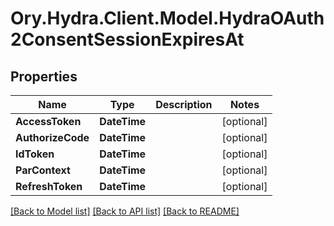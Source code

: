 # Ory.Hydra.Client.Model.HydraOAuth2ConsentSessionExpiresAt

## Properties

Name | Type | Description | Notes
------------ | ------------- | ------------- | -------------
**AccessToken** | **DateTime** |  | [optional] 
**AuthorizeCode** | **DateTime** |  | [optional] 
**IdToken** | **DateTime** |  | [optional] 
**ParContext** | **DateTime** |  | [optional] 
**RefreshToken** | **DateTime** |  | [optional] 

[[Back to Model list]](../README.md#documentation-for-models) [[Back to API list]](../README.md#documentation-for-api-endpoints) [[Back to README]](../README.md)

